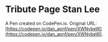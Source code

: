 # Tribute Page Stan Lee

A Pen created on CodePen.io. Original URL: [https://codepen.io/dan_apnf/pen/XWNybeW](https://codepen.io/dan_apnf/pen/XWNybeW).


